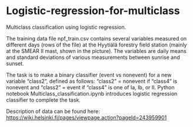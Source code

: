 # Logistic-regression-for-multiclass
Multiclass classification using logistic regression.

The training data file npf_train.csv contains several variables measured on different days (rows of the
file) at the Hyytiälä forestry field station (mainly at the SMEAR II mast, shown in the picture). The
variables are daily means and standard deviations of various measurements between sunrise and sunset.

The task is to make a binary classifier (event vs nonevent) for a new
variable “class2”, defined as follows: “class2” = nonevent if “class4” is nonevent and “class2” = event if
“class4” is one of Ia, Ib, or II. Python notebook Multiclass_classification.ipynb introduces logistic regression classifier to complete the task.

Description of data can be found here: https://wiki.helsinki.fi/pages/viewpage.action?pageId=243959901
